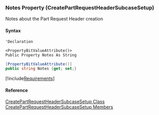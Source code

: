 ﻿### Notes Property (CreatePartRequestHeaderSubcaseSetup)

Notes about the Part Request Header creation

#### Syntax

```vbnet
'Declaration

<PropertyBitValueAttribute()>
Public Property Notes As String
```

```csharp
[PropertyBitValueAttribute()]
public string Notes {get; set;}
```

[!include[Requirements](../partials/requirements.md)]

#### Reference

[CreatePartRequestHeaderSubcaseSetup Class](FChoice.Toolkits.Clarify~FChoice.Toolkits.Clarify.Logistics.CreatePartRequestHeaderSubcaseSetup.md)  
[CreatePartRequestHeaderSubcaseSetup Members](FChoice.Toolkits.Clarify~FChoice.Toolkits.Clarify.Logistics.CreatePartRequestHeaderSubcaseSetup_members.md)